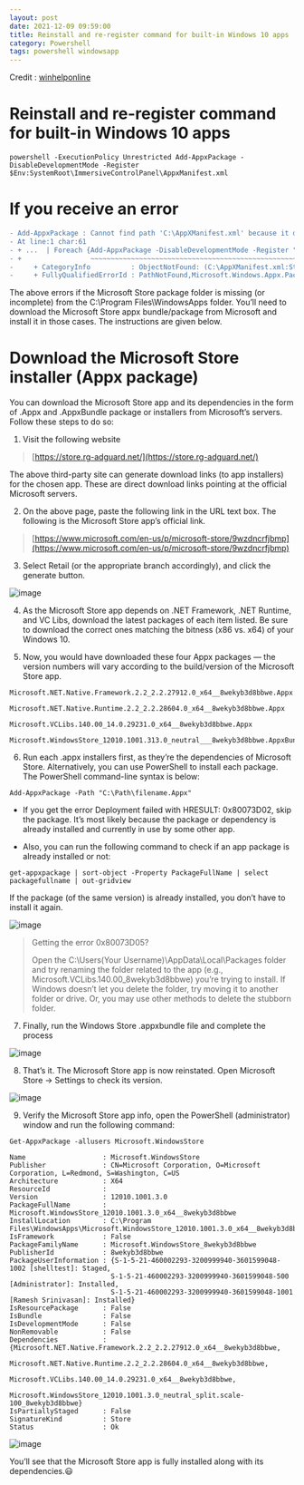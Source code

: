 ```yaml
---
layout: post
date: 2021-12-09 09:59:00
title: Reinstall and re-register command for built-in Windows 10 apps
category: Powershell
tags: powershell windowsapp
---
```

Credit : [winhelponline](https://www.winhelponline.com/blog/restore-windows-store-windows-10-uninstall-with-powershell/)
# Reinstall and re-register command for built-in Windows 10 apps
```
powershell -ExecutionPolicy Unrestricted Add-AppxPackage -DisableDevelopmentMode -Register $Env:SystemRoot\ImmersiveControlPanel\AppxManifest.xml

```
# If you receive an error

```diff
- Add-AppxPackage : Cannot find path 'C:\AppXManifest.xml' because it does not exist.
- At line:1 char:61
- + ...  | Foreach {Add-AppxPackage -DisableDevelopmentMode -Register "$($_.I ...
- +                 ~~~~~~~~~~~~~~~~~~~~~~~~~~~~~~~~~~~~~~~~~~~~~~~~~~~~~~~~~
-     + CategoryInfo          : ObjectNotFound: (C:\AppXManifest.xml:String) [Add-AppxPackage], ItemNotFoundException
-     + FullyQualifiedErrorId : PathNotFound,Microsoft.Windows.Appx.PackageManager.Commands.AddAppxPackageCommand
```

The above errors if the Microsoft Store package folder is missing (or incomplete) from the C:\Program Files\WindowsApps folder. You’ll need to download the Microsoft Store appx bundle/package from Microsoft and install it in those cases. The instructions are given below.

# Download the Microsoft Store installer (Appx package)

You can download the Microsoft Store app and its dependencies in the form of .Appx and .AppxBundle package or installers from Microsoft’s servers. Follow these steps to do so:

1. Visit the following website

> [https://store.rg-adguard.net/](https://store.rg-adguard.net/)

The above third-party site can generate download links (to app installers) for the chosen app. These are direct download links pointing at the official Microsoft servers.

2. On the above page, paste the following link in the URL text box. The following is the Microsoft Store app’s official link.

> [https://www.microsoft.com/en-us/p/microsoft-store/9wzdncrfjbmp](https://www.microsoft.com/en-us/p/microsoft-store/9wzdncrfjbmp)

3. Select Retail (or the appropriate branch accordingly), and click the generate button.

![image](https://user-images.githubusercontent.com/1507737/145414362-5c3cc380-a96b-442f-a8a1-2c2ac1b28886.png)

4. As the Microsoft Store app depends on .NET Framework, .NET Runtime, and VC Libs, download the latest packages of each item listed. Be sure to download the correct ones matching the bitness (x86 vs. x64) of your Windows 10.

5. Now, you would have downloaded these four Appx packages — the version numbers will vary according to the build/version of the Microsoft Store app.

```
Microsoft.NET.Native.Framework.2.2_2.2.27912.0_x64__8wekyb3d8bbwe.Appx

Microsoft.NET.Native.Runtime.2.2_2.2.28604.0_x64__8wekyb3d8bbwe.Appx

Microsoft.VCLibs.140.00_14.0.29231.0_x64__8wekyb3d8bbwe.Appx

Microsoft.WindowsStore_12010.1001.313.0_neutral___8wekyb3d8bbwe.AppxBundle
```

6. Run each .appx installers first, as they’re the dependencies of Microsoft Store. Alternatively, you can use PowerShell to install each package. The PowerShell command-line syntax is below:

```
Add-AppxPackage -Path "C:\Path\filename.Appx"
```

- If you get the error Deployment failed with HRESULT: 0x80073D02, skip the package. It’s most likely because the package or dependency is already installed and currently in use by some other app.

- Also, you can run the following command to check if an app package is already installed or not:

```
get-appxpackage | sort-object -Property PackageFullName | select packagefullname | out-gridview
```

If the package (of the same version) is already installed, you don’t have to install it again.

![image](https://user-images.githubusercontent.com/1507737/145414471-1c5578aa-16dc-4ec1-b37b-b11bb79cc510.png)

> Getting the error 0x80073D05?
> 
> Open the C:\Users\(Your Username)\AppData\Local\Packages folder and try renaming the folder related to the app (e.g., Microsoft.VCLibs.140.00_8wekyb3d8bbwe) you’re trying to install. If Windows doesn’t let you delete the folder, try moving it to another folder or drive. Or, you may use other methods to delete the stubborn folder.

7. Finally, run the Windows Store .appxbundle file and complete the process

![image](https://user-images.githubusercontent.com/1507737/145415130-1e37c519-bb66-47e9-b73d-a64a5596b62c.png)

8. That’s it. The Microsoft Store app is now reinstated. Open Microsoft Store → Settings to check its version.

![image](https://user-images.githubusercontent.com/1507737/145415202-6393f085-01c2-4476-a985-228ab3ce0712.png)

9. Verify the Microsoft Store app info, open the PowerShell (administrator) window and run the following command:

```
Get-AppxPackage -allusers Microsoft.WindowsStore
```

```
Name                   : Microsoft.WindowsStore
Publisher              : CN=Microsoft Corporation, O=Microsoft Corporation, L=Redmond, S=Washington, C=US
Architecture           : X64
ResourceId             :
Version                : 12010.1001.3.0
PackageFullName        : Microsoft.WindowsStore_12010.1001.3.0_x64__8wekyb3d8bbwe
InstallLocation        : C:\Program Files\WindowsApps\Microsoft.WindowsStore_12010.1001.3.0_x64__8wekyb3d8bbwe
IsFramework            : False
PackageFamilyName      : Microsoft.WindowsStore_8wekyb3d8bbwe
PublisherId            : 8wekyb3d8bbwe
PackageUserInformation : {S-1-5-21-460002293-3200999940-3601599048-1002 [shelltest]: Staged,
                         S-1-5-21-460002293-3200999940-3601599048-500 [Administrator]: Installed,
                         S-1-5-21-460002293-3200999940-3601599048-1001 [Ramesh Srinivasan]: Installed}
IsResourcePackage      : False
IsBundle               : False
IsDevelopmentMode      : False
NonRemovable           : False
Dependencies           : {Microsoft.NET.Native.Framework.2.2_2.2.27912.0_x64__8wekyb3d8bbwe,
                         Microsoft.NET.Native.Runtime.2.2_2.2.28604.0_x64__8wekyb3d8bbwe,
                         Microsoft.VCLibs.140.00_14.0.29231.0_x64__8wekyb3d8bbwe,
                         Microsoft.WindowsStore_12010.1001.3.0_neutral_split.scale-100_8wekyb3d8bbwe}
IsPartiallyStaged      : False
SignatureKind          : Store
Status                 : Ok
```

![image](https://user-images.githubusercontent.com/1507737/145416556-eb8db193-5966-4899-b0de-03eeb9f7202a.png)

You’ll see that the Microsoft Store app is fully installed along with its dependencies.:smiley:
